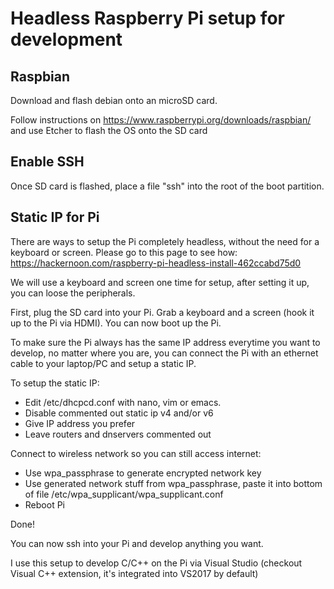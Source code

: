 # Headless Raspberry Pi setup for development

## Raspbian

Download and flash debian onto an microSD card.

Follow instructions on https://www.raspberrypi.org/downloads/raspbian/ and use Etcher to flash the OS onto the SD card

## Enable SSH
Once SD card is flashed, place a file "ssh" into the root of the boot partition.

## Static IP for Pi

There are ways to setup the Pi completely headless, without the need for a keyboard or screen. Please go to this page to see how: https://hackernoon.com/raspberry-pi-headless-install-462ccabd75d0

We will use a keyboard and screen one time for setup, after setting it up, you can loose the peripherals.

First, plug the SD card into your Pi. Grab a keyboard and a screen (hook it up to the Pi via HDMI). You can now boot up the Pi.

To make sure the Pi always has the same IP address everytime you want to develop, no matter where you are, you can connect the Pi with an ethernet cable to your laptop/PC and setup a static IP.

To setup the static IP:
* Edit /etc/dhcpcd.conf with nano, vim or emacs.
* Disable commented out static ip v4 and/or v6
* Give IP address you prefer
* Leave routers and dnservers commented out

Connect to wireless network so you can still access internet:
* Use wpa_passphrase to generate encrypted network key
* Use generated network stuff from wpa_passphrase, paste it into bottom of file /etc/wpa_supplicant/wpa_supplicant.conf
* Reboot Pi

Done! 

You can now ssh into your Pi and develop anything you want.

I use this setup to develop C/C++ on the Pi via Visual Studio (checkout Visual C++ extension, it's integrated into VS2017 by default)




